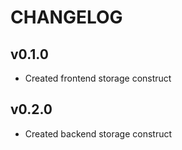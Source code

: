 # CHANGELOG

## v0.1.0

* Created frontend storage construct

## v0.2.0

* Created backend storage construct
